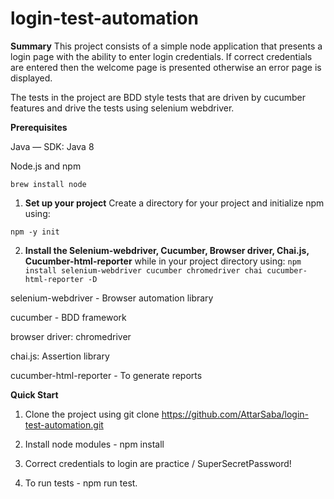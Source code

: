 # login-test-automation
**Summary**
This project consists of a simple node application that presents a login page with the ability to enter login credentials. If correct credentials are entered then the welcome page is presented otherwise an error page is displayed.

The tests in the project are BDD style tests that are driven by cucumber features and drive the tests using selenium webdriver.

**Prerequisites**

Java — SDK: Java 8

Node.js and npm

`brew install node`

1. **Set up your project**
Create a directory for your project and initialize npm using:

`npm -y init`

2. **Install the Selenium-webdriver, Cucumber, Browser driver, Chai.js, Cucumber-html-reporter**
 while in your project directory using:
`npm install selenium-webdriver cucumber chromedriver chai cucumber-html-reporter -D`

 selenium-webdriver - Browser automation library
 
 cucumber - BDD framework
 
 browser driver: chromedriver
 
 chai.js: Assertion library
 
 cucumber-html-reporter - To generate reports

**Quick Start**

1. Clone the project using git clone https://github.com/AttarSaba/login-test-automation.git
   
2. Install node modules - npm install

3. Correct credentials to login are practice / SuperSecretPassword!

4. To run tests - npm run test.








